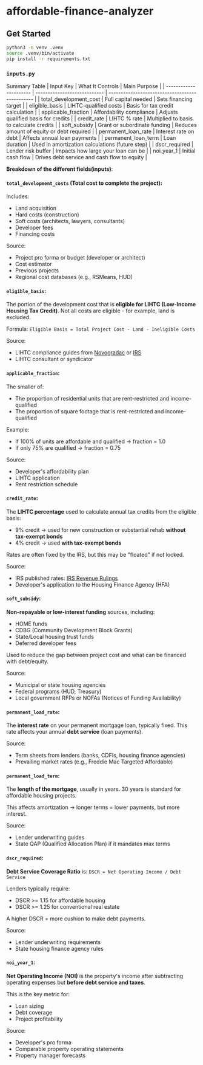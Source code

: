 # affordable-finance-analyzer

## Get Started
```bash
python3 -m venv .venv
source .venv/bin/activate
pip install -r requirements.txt
```

### `inputs.py`
Summary Table
| Input Key              | What It Controls             | Main Purpose                                    |
| ---------------------- | ---------------------------- | ----------------------------------------------- |
| total_development_cost | Full capital needed          | Sets financing target                           |
| eligible_basis         | LIHTC-qualified costs        | Basis for tax credit calculation                |
| applicable_fraction    | Affordability compliance     | Adjusts qualified basis for credits             |
| credit_rate            | LIHTC % rate                 | Multiplied to basis to calculate credits        |
| soft_subsidy           | Grant or subordinate funding | Reduces amount of equity or debt required       |
| permanent_loan_rate    | Interest rate on debt        | Affects annual loan payments                    |
| permanent_loan_term    | Loan duration                | Used in amortization calculations (future step) |
| dscr_required          | Lender risk buffer           | Impacts how large your loan can be              |
| noi_year_1             | Initial cash flow            | Drives debt service and cash flow to equity     |

**Breakdown of the different fields(inputs)**:

#### `total_development_costs` (**Total cost to complete the project**):

Includes:
- Land acquisition
- Hard costs (construction)
- Soft costs (architects, lawyers, consultants)
- Developer fees
- Financing costs

Source:
- Project pro forma or budget (developer or architect)
- Cost estimator
- Previous projects
- Regional cost databases (e.g., RSMeans, HUD)

#### `eligible_basis`:

The portion of the development cost that is **eligible for LIHTC (Low-Income Housing Tax Credit)**. Not all costs are eligible - for example, land is excluded.

Formula: `Eligible Basis = Total Project Cost - Land - Ineligible Costs`

Source:
- LIHTC compliance guides from [Novogradac](https://www.novoco.com/) or [IRS](https://www.irs.gov/)
- LIHTC consultant or syndicator


#### `applicable_fraction`:

The smaller of:
- The proportion of residential units that are rent-restricted and income-qualified
- The proportion of square footage that is rent-restricted and income-qualified

Example:
- If 100% of units are affordable and qualified -> fraction = 1.0
- If only 75% are qualified -> fraction = 0.75

Source:
- Developer's affordability plan
- LIHTC application
- Rent restriction schedule


#### `credit_rate`:

The **LIHTC percentage** used to calculate annual tax credits from the eligible basis:
- 9% credit -> used for new construction or substantial rehab **without tax-exempt bonds**
- 4% credit -> used **with tax-exempt bonds**

Rates are often fixed by the IRS, but this may be "floated" if not locked.

Source:
- IRS published rates: [IRS Revenue Rulings](https://www.irs.gov/pub/irs-drop/)
- Developer's application to the Housing Finance Agency (HFA)


#### `soft_subsidy`:

**Non-repayable or low-interest funding** sources, including:
- HOME funds
- CDBG (Community Development Block Grants)
- State/Local housing trust funds
- Deferred developer fees

Used to reduce the gap between project cost and what can be financed with debt/equity.

Source:
- Municipal or state housing agencies
- Federal programs (HUD, Treasury)
- Local government RFPs or NOFAs (Notices of Funding Availability)


#### `permanent_load_rate`:

The **interest rate** on your permanent mortgage loan, typically fixed. This rate affects your annual **debt service** (loan payments).

Source:
- Term sheets from lenders (banks, CDFIs, housing finance agencies)
- Prevailing market rates (e.g., Freddie Mac Targeted Affordable)


#### `permanent_load_term`:

The **length of the mortgage**, usually in years. 30 years is standard for affordable housing projects.

This affects amortization -> longer terms = lower payments, but more interest.

Source:
- Lender underwriting guides
- State QAP (Qualified Allocation Plan) if it mandates max terms


#### `dscr_required`:

**Debt Service Coverage Ratio** is: `DSCR = Net Operating Income / Debt Service`

Lenders typically require:
- DSCR >= 1.15 for affordable housing
- DSCR >= 1.25 for conventional real estate

A higher DSCR = more cushion to make debt payments.

Source:
- Lender underwriting requirements
- State housing finance agency rules


#### `noi_year_1`:

**Net Operating Income (NOI)** is the property's income after subtracting operating expenses but **before debt service and taxes**.

This is the key metric for:
- Loan sizing
- Debt coverage
- Project profitability

Source:
- Developer's pro forma
- Comparable property operating statements
- Property manager forecasts